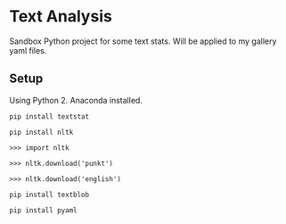 # Text Analysis

Sandbox Python project for some text stats. Will be applied to my gallery yaml
files.

## Setup

Using Python 2. Anaconda installed.

`pip install textstat`

`pip install nltk`

`>>> import nltk`

`>>> nltk.download('punkt')`

`>>> nltk.download('english')`

`pip install textblob`

`pip install pyaml`
